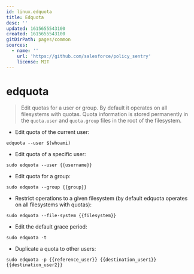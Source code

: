 ```yaml
---
id: linux.edquota
title: Edquota
desc: ''
updated: 1615655543100
created: 1615655543100
gitDirPath: pages/common
sources:
  - name: ''
    url: 'https://github.com/salesforce/policy_sentry'
    license: MIT
---
```

# edquota

> Edit quotas for a user or group. By default it operates on all filesystems with quotas.
> Quota information is stored permanently in the `quota.user` and `quota.group` files in the root of the filesystem.

- Edit quota of the current user:

`edquota --user $(whoami)`

- Edit quota of a specific user:

`sudo edquota --user {{username}}`

- Edit quota for a group:

`sudo edquota --group {{group}}`

- Restrict operations to a given filesystem (by default edquota operates on all filesystems with quotas):

`sudo edquota --file-system {{filesystem}}`

- Edit the default grace period:

`sudo edquota -t`

- Duplicate a quota to other users:

`sudo edquota -p {{reference_user}} {{destination_user1}} {{destination_user2}}`

